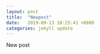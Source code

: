 ```yaml
---
layout: post
title:  "Newpost"
date:   2019-09-13 10:25:41 +0800
categories: jekyll update
---
```

New post

